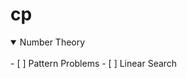 # cp
<details open>
 <summary>
   Number Theory
 </summary>
 
 <br>
- [ ] Pattern Problems
- [ ] Linear Search

 
 </details>
 
